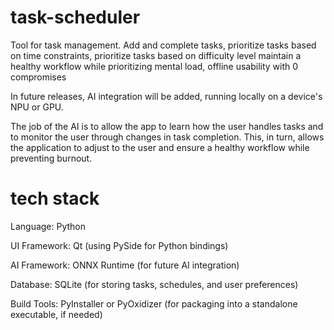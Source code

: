 # task-scheduler
Tool for task management.
    Add and complete tasks, 
    prioritize tasks based on time constraints,
    prioritize tasks based on difficulty level
    maintain a healthy workflow while prioritizing mental load,
    offline usability with 0 compromises

In future releases, AI integration will be added, running locally on a device's NPU or GPU.

The job of the AI is to allow the app to learn how the user handles tasks and to monitor the user through changes in task completion. This, in turn, allows the
application to adjust to the user and ensure a healthy workflow while preventing burnout.


# tech stack
Language: Python

UI Framework: Qt (using PySide for Python bindings)

AI Framework: ONNX Runtime (for future AI integration)

Database: SQLite (for storing tasks, schedules, and user preferences)

Build Tools: PyInstaller or PyOxidizer (for packaging into a standalone executable, if needed)

